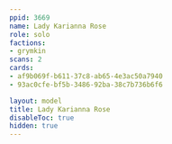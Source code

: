 ```yaml
---
ppid: 3669
name: Lady Karianna Rose
role: solo
factions:
- grymkin
scans: 2
cards:
- af9b069f-b611-37c8-ab65-4e3ac50a7940
- 93ac0cfe-bf5b-3486-92ba-38c7b736b6f6

layout: model
title: Lady Karianna Rose
disableToc: true
hidden: true
---
```

